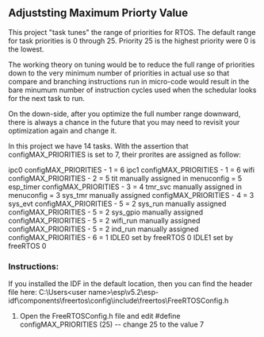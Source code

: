 ## Adjuststing Maximum Priorty Value

This project "task tunes" the range of priorities for RTOS.  The default range for task priorities is 0 through 25.  Priority 25 is the highest priority were 0 is the lowest.

The working theory on tuning would be to reduce the full range of priorities down to the very minimum number of priorities in actual use so that compare and branching instructions run in micro-code would result in the bare minumum number of instruction cycles used when the schedular looks for the next task to run.

On the down-side, after you optimize the full number range downward, there is always a chance in the future that you may need to revisit your optimization again and change it.

In this project we have 14 tasks.  With the assertion that configMAX_PRIORITIES is set to 7, their prorites are assigned as follow:

ipc0       configMAX_PRIORITIES - 1                   = 6
ipc1       configMAX_PRIORITIES - 1                   = 6
wifi       configMAX_PRIORITIES - 2                   = 5
tit        manually assigned in menuconfig            = 5
esp_timer  configMAX_PRIORITIES - 3                   = 4
tmr_svc    manually assigned in menuconfig            = 3
sys_tmr    manually assigned configMAX_PRIORITIES - 4 = 3
sys_evt    configMAX_PRIORITIES - 5                   = 2
sys_run    manually assigned configMAX_PRIORITIES - 5 = 2
sys_gpio   manually assigned configMAX_PRIORITIES - 5 = 2
wifi_run   manually assigned configMAX_PRIORITIES - 5 = 2
ind_run    manually assigned configMAX_PRIORITIES - 6 = 1
IDLE0      set by freeRTOS                              0
IDLE1      set by freeRTOS                              0

### Instructions:
If you installed the IDF in the default location, then you can find the header file here:
C:\Users\<user name>\esp\v5.2\esp-idf\components\freertos\config\include\freertos\FreeRTOSConfig.h

1) Open the FreeRTOSConfig.h file and edit     #define configMAX_PRIORITIES (25)    -- change 25 to the value 7